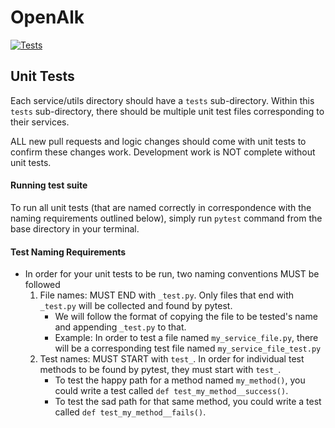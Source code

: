 # OpenAlk

[![Tests](https://github.com/ebbcarbon/openalk/actions/workflows/pr_checks.yml/badge.svg?branch=main)](https://github.com/ebbcarbon/openalk/actions)

## Unit Tests
Each service/utils directory should have a `tests` sub-directory. Within this `tests` sub-directory, there should be multiple unit test files corresponding to their services.

ALL new pull requests and logic changes should come with unit tests to confirm these changes work. Development work is NOT complete without unit tests.

#### Running test suite
To run all unit tests (that are named correctly in correspondence with the naming requirements outlined below), simply run `pytest` command from the base directory in your terminal.

#### Test Naming Requirements
* In order for your unit tests to be run, two naming conventions MUST be followed
    1. File names: MUST END with `_test.py`. Only files that end with `_test.py` will be collected and found by pytest.
        * We will follow the format of copying the file to be tested's name and appending `_test.py` to that.
        * Example: In order to test a file named `my_service_file.py`, there will be a corresponding test file named `my_service_file_test.py`
    2. Test names: MUST START with `test_`. In order for individual test methods to be found by pytest, they must start with `test_`.
        * To test the happy path for a method named `my_method()`, you could write a test called `def test_my_method__success()`.
        * To test the sad path for that same method, you could write a test called `def test_my_method__fails()`.
